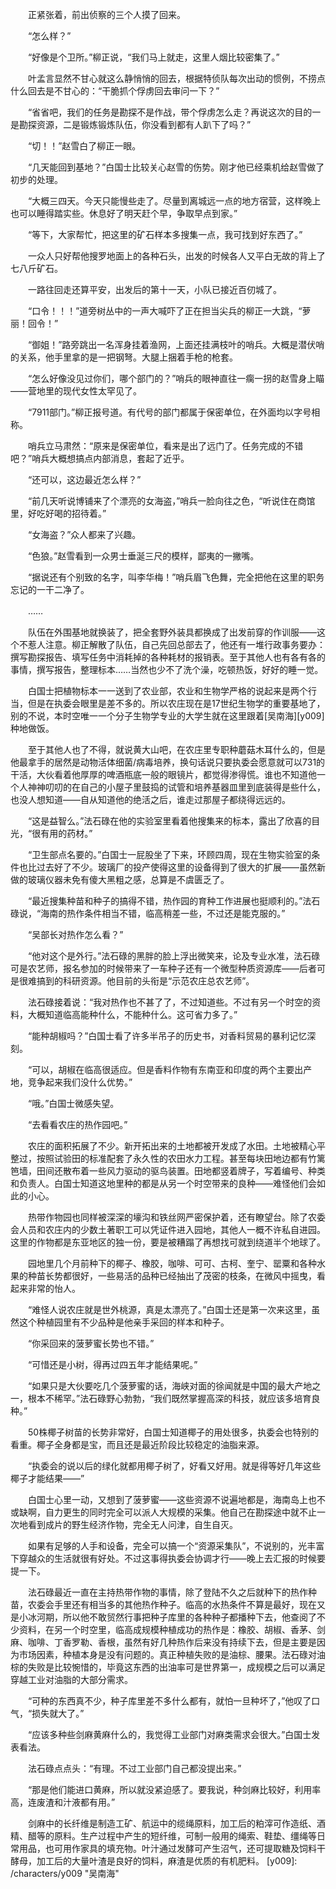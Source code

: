 　　正紧张着，前出侦察的三个人摸了回来。

　　“怎么样？”

　　“好像是个卫所。”柳正说，“我们马上就走，这里人烟比较密集了。”

　　叶孟言显然不甘心就这么静悄悄的回去，根据特侦队每次出动的惯例，不捞点什么回去是不甘心的：“干脆抓个俘虏回去审问一下？”

　　“省省吧，我们的任务是勘探不是作战，带个俘虏怎么走？再说这次的目的一是勘探资源，二是锻炼锻炼队伍，你没看到都有人趴下了吗？”

　　“切！！”赵雪白了柳正一眼。

　　“几天能回到基地？”白国士比较关心赵雪的伤势。刚才他已经乘机给赵雪做了初步的处理。

　　“大概三四天。今天只能慢些走了。尽量到离城远一点的地方宿营，这样晚上也可以睡得踏实些。休息好了明天赶个早，争取早点到家。”

　　“等下，大家帮忙，把这里的矿石样本多搜集一点，我可找到好东西了。”

　　一众人只好帮他搜罗地面上的各种石头，出发的时候各人又平白无故的背上了七八斤矿石。

　　一路往回走还算平安，出发后的第十一天，小队已接近百仞城了。

　　“口令！！！”道旁树丛中的一声大喊吓了正在担当尖兵的柳正一大跳，“萝丽！回令！”

　　“御姐！”路旁跳出一名浑身挂着渔网，上面还挂满枝叶的哨兵。大概是潜伏哨的关系，他手里拿的是一把钢弩。大腿上捆着手枪的枪套。

　　“怎么好像没见过你们，哪个部门的？”哨兵的眼神直往一瘸一拐的赵雪身上瞄——营地里的现代女性太罕见了。

　　“7911部门。”柳正报号道。有代号的部门都属于保密单位，在外面均以字号相称。

　　哨兵立马肃然：“原来是保密单位，看来是出了远门了。任务完成的不错吧？”哨兵大概想搞点内部消息，套起了近乎。

　　“还可以，这边最近怎么样？”

　　“前几天听说博铺来了个漂亮的女海盗，”哨兵一脸向往之色，“听说住在商馆里，好吃好喝的招待着。”

　　“女海盗？”众人都来了兴趣。

　　“色狼。”赵雪看到一众男士垂涎三尺的模样，鄙夷的一撇嘴。

　　“据说还有个别致的名字，叫李华梅！”哨兵眉飞色舞，完全把他在这里的职务忘记的一干二净了。

　　……

　　队伍在外围基地就换装了，把全套野外装具都换成了出发前穿的作训服——这个不惹人注意。柳正解散了队伍，自己先回总部去了，他还有一堆行政事务要办：撰写勘探报告、填写任务中消耗掉的各种耗材的报销表。至于其他人也有各有各的事情，撰写报告，整理标本……当然也少不了洗个澡，吃顿热饭，好好的睡一觉。

　　白国士把植物标本一一送到了农业部，农业和生物学严格的说起来是两个行当，但是在执委会眼里是差不多的。所以农庄现在是17世纪生物学的重要基地了，别的不说，本时空唯一一个分子生物学专业的大学生就在这里跟着[吴南海][y009]种地做饭。

　　至于其他人也了不得，就说黄大山吧，在农庄里专职种蘑菇木耳什么的，但是他最拿手的居然是动物活体细菌/病毒培养，换句话说只要执委会愿意就可以731的干活，大伙看着他厚厚的啤酒瓶底一般的眼镜片，都觉得渗得慌。谁也不知道他一个人神神叨叨的在自己的小屋子里鼓捣的试管和培养基器皿里到底装得是些什么，也没人想知道——自从知道他的绝活之后，谁走过那屋子都绕得远远的。

　　“这是益智么。”法石碌在他的实验室里看着他搜集来的标本，露出了欣喜的目光，“很有用的药材。”

　　“卫生部点名要的。”白国士一屁股坐了下来，环顾四周，现在生物实验室的条件也比过去好了不少。玻璃厂的投产使得这里的设备得到了很大的扩展——虽然新做的玻璃仪器未免有傻大黑粗之感，总算是不虞匮乏了。

　　“最近搜集种苗和种子的搞得不错，热作园的育种工作进展也挺顺利的。”法石碌说，“海南的热作条件相当不错，临高稍差一些，不过还是能克服的。”

　　“吴部长对热作怎么看？”

　　“他对这个是外行。”法石碌的黑胖的脸上浮出微笑来，论及专业水准，法石碌可是农艺师，报名参加的时候带来了一车种子还有一个微型种质资源库——后者可是很难搞到的科研资源。他目前的头衔是“示范农庄总农艺师”。

　　法石碌接着说：“我对热作也不甚了了，不过知道些。不过有另一个时空的资料，大概知道临高能种什么，不能种什么。这可省力多了。”

　　“能种胡椒吗？”白国士看了许多半吊子的历史书，对香料贸易的暴利记忆深刻。

　　“可以，胡椒在临高很适应。但是香料作物有东南亚和印度的两个主要出产地，竞争起来我们没什么优势。”

　　“哦。”白国士微感失望。

　　“去看看农庄的热作园吧。”

　　农庄的面积拓展了不少。新开拓出来的土地都被开发成了水田。土地被精心平整过，按照试验田的标准配套了永久性的农田水力工程。甚至每块田地边都有竹篱笆墙，田间还散布着一些风力驱动的驱鸟装置。田地都竖着牌子，写着编号、种类和负责人。白国士知道这地里种的都是从另一个时空带来的良种——难怪他们会如此的小心。

　　热带作物园也同样被深深的壕沟和铁丝网严密保护着，还有瞭望台。除了农委会人员和农庄内的少数土著职工可以凭证件进入园地，其他人一概不许私自进园。这里的作物都是东亚地区的独一份，要是被糟蹋了再想找可就到绕道半个地球了。

　　园地里几个月前种下的椰子、橡胶，咖啡、可可、古柯、奎宁、罂粟和各种水果的种苗长势都很好，一些易活的品种已经抽出了茂密的枝条，在微风中摇曳，看起来非常的怡人。

　　“难怪人说农庄就是世外桃源，真是太漂亮了。”白国士还是第一次来这里，虽然这个种植园里有不少品种是他亲手采回的样本和种子。

　　“你采回来的菠萝蜜长势也不错。”

　　“可惜还是小树，得再过四五年才能结果呢。”

　　“如果只是大伙要吃几个菠萝蜜的话，海峡对面的徐闻就是中国的最大产地之一，根本不稀罕。”法石碌野心勃勃，“我们既然掌握高深的科技，就应该多培育良种。”

　　50株椰子树苗的长势非常好，白国士知道椰子的用处很多，执委会也特别的看重。椰子全身都是宝，而且还是最近阶段比较稳定的油脂来源。

　　“执委会的说以后的绿化就都用椰子树了，好看又好用。就是得等好几年这些椰子才能结果——”

　　白国士心里一动，又想到了菠萝蜜——这些资源不说遍地都是，海南岛上也不或缺啊，自力更生的同时完全可以派人大规模的采集。他自己在勘探途中就不止一次地看到成片的野生经济作物，完全无人问津，自生自灭。

　　如果有足够的人手和设备，完全可以搞一个“资源采集队”，不说别的，光丰富下穿越众的生活就很有好处。不过这事得执委会协调才行——晚上去汇报的时候要提一下。

　　法石碌最近一直在主持热带作物的事情，除了登陆不久之后就种下的热作种苗，农委会手里还有相当多的其他热作种子。临高的水热条件不算是最好，现在又是小冰河期，所以他不敢贸然行事把种子库里的各种种子都播种下去，他查阅了不少资料，在另一个时空里，临高成规模种植成功的热作是：橡胶、胡椒、香茅、剑麻、咖啡、丁香罗勒、香根，虽然有好几种热作后来没有持续下去，但是主要是因为市场因素，种植本身是没有问题的。真正种植失败的是油棕、腰果。法石碌对油棕的失败是比较惋惜的，毕竟这东西的出油率可是世界第一，成规模之后可以满足穿越工业对油脂的大部分需求。

　　“可种的东西真不少，种子库里差不多什么都有，就怕一旦种坏了，”他叹了口气，“损失就大了。”

　　“应该多种些剑麻黄麻什么的，我觉得工业部门对麻类需求会很大。”白国士发表看法。

　　法石碌点点头：“有理。不过工业部门自己都没提出来。”

　　“那是他们能进口黄麻，所以就没紧迫感了。要我说，种剑麻比较好，利用率高，连废渣和汁液都有用。”

　　剑麻中的长纤维是制造工矿、航运中的缆绳原料，加工后的粕滓可作造纸、酒精、醋等的原料。生产过程中产生的短纤维，可制一般用的绳索、鞋垫、缰绳等日常用品，也可用作家具的填充物。叶汁通过发酵可产生沼气，还可提取糖及饲料干酵母，加工后的大量叶渣是良好的饲料，麻渣是优质的有机肥料。
[y009]: /characters/y009 "吴南海"
